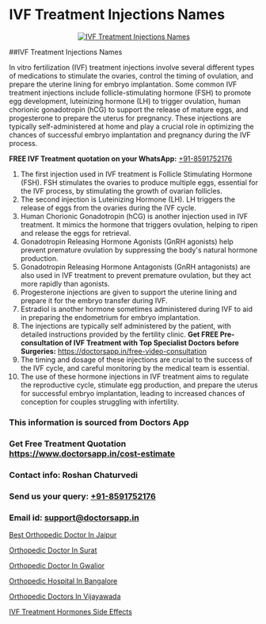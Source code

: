 # IVF Treatment Injections Names

<p align="center">
  <a href="https://doctorsapp.in/treatment/ivf-treatment">
    <img src="https://doctorsapp.co.in/uploads/treatment_image/ICSI.jpg" alt="IVF Treatment Injections Names">
  </a>
</p>
##IVF Treatment Injections Names

In vitro fertilization (IVF) treatment injections involve several different types of medications to stimulate the ovaries, control the timing of ovulation, and prepare the uterine lining for embryo implantation. Some common IVF treatment injections include follicle-stimulating hormone (FSH) to promote egg development, luteinizing hormone (LH) to trigger ovulation, human chorionic gonadotropin (hCG) to support the release of mature eggs, and progesterone to prepare the uterus for pregnancy. These injections are typically self-administered at home and play a crucial role in optimizing the chances of successful embryo implantation and pregnancy during the IVF process.

**FREE IVF Treatment quotation on your WhatsApp:**  [+91-8591752176](https://api.whatsapp.com/send?phone=8591752176)

1) The first injection used in IVF treatment is Follicle Stimulating Hormone (FSH). FSH stimulates the ovaries to produce multiple eggs, essential for the IVF process, by stimulating the growth of ovarian follicles.
2) The second injection is Luteinizing Hormone (LH). LH triggers the release of eggs from the ovaries during the IVF cycle.
3) Human Chorionic Gonadotropin (hCG) is another injection used in IVF treatment. It mimics the hormone that triggers ovulation, helping to ripen and release the eggs for retrieval.
4) Gonadotropin Releasing Hormone Agonists (GnRH agonists) help prevent premature ovulation by suppressing the body's natural hormone production.
5) Gonadotropin Releasing Hormone Antagonists (GnRH antagonists) are also used in IVF treatment to prevent premature ovulation, but they act more rapidly than agonists.
6) Progesterone injections are given to support the uterine lining and prepare it for the embryo transfer during IVF.
7) Estradiol is another hormone sometimes administered during IVF to aid in preparing the endometrium for embryo implantation.
8) The injections are typically self administered by the patient, with detailed instructions provided by the fertility clinic.
**Get FREE Pre-consultation of IVF Treatment with Top Specialist Doctors before Surgeries:** https://doctorsapp.in/free-video-consultation
9) The timing and dosage of these injections are crucial to the success of the IVF cycle, and careful monitoring by the medical team is essential.
10) The use of these hormone injections in IVF treatment aims to regulate the reproductive cycle, stimulate egg production, and prepare the uterus for successful embryo implantation, leading to increased chances of conception for couples struggling with infertility.

### This information is sourced from Doctors App 
### Get Free Treatment Quotation https://www.doctorsapp.in/cost-estimate
### Contact info: Roshan Chaturvedi 
### Send us your query: [+91-8591752176](https://api.whatsapp.com/send?phone=8591752176) 
### Email id: support@doctorsapp.in

[Best Orthopedic Doctor In Jaipur](https://www.linkedin.com/pulse/best-orthopedic-hospital-jaipur-acl-tear-treatment-pkhme?trackingId=EqjeDt3nF3y4L64jEijncg%3D%3D&lipi=urn%3Ali%3Apage%3Ad_flagship3_company_admin%3BxUBWLKzDRA2fVBqJ%2Fp%2FTnw%3D%3D)

[Orthopedic Doctor In Surat](https://www.linkedin.com/pulse/orthopedic-doctor-surat-doctorsapp-dhaka-4j3he?trackingId=aqxtSZjksjE0SuC53qoolg%3D%3D&lipi=urn%3Ali%3Apage%3Ad_flagship3_company_admin%3Bo%2BosOGJBSO63YocmsfjAZA%3D%3D)

[Orthopedic Doctor In Gwalior](https://medium.com/@vimalrana22/orthopedic-doctor-in-gwalior-db56315fa585)

[Orthopedic Hospital In Bangalore](https://medium.com/@vimalrana22/orthopedic-hospital-in-bangalore-ba14bbeeed06)

[Orthopedic Doctors In Vijayawada](https://doctors-apps.github.io/doctorsapp/orthopedic-doctors-in-vijayawada)

[IVF Treatment Hormones Side Effects](https://doctors-apps.github.io/doctorsapp/ivf-treatment-hormones-side-effects)

